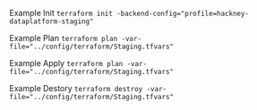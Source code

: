 
Example Init
`terraform init -backend-config="profile=hackney-dataplatform-staging"`

Example Plan
`terraform plan -var-file="../config/terraform/Staging.tfvars"`

Example Apply
`terraform plan -var-file="../config/terraform/Staging.tfvars"`

Example Destory
`terraform destroy -var-file="../config/terraform/Staging.tfvars"`